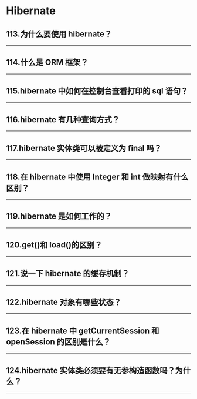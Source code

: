 # Hibernate
## 113.为什么要使用 hibernate？
---
## 114.什么是 ORM 框架？
---
## 115.hibernate 中如何在控制台查看打印的 sql 语句？
---
## 116.hibernate 有几种查询方式？
---
## 117.hibernate 实体类可以被定义为 final 吗？
---
## 118.在 hibernate 中使用 Integer 和 int 做映射有什么区别？
---
## 119.hibernate 是如何工作的？
---
## 120.get()和 load()的区别？
---
## 121.说一下 hibernate 的缓存机制？
---
## 122.hibernate 对象有哪些状态？
---
## 123.在 hibernate 中 getCurrentSession 和 openSession 的区别是什么？
---
## 124.hibernate 实体类必须要有无参构造函数吗？为什么？
---